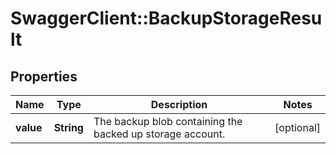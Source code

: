 # SwaggerClient::BackupStorageResult

## Properties
Name | Type | Description | Notes
------------ | ------------- | ------------- | -------------
**value** | **String** | The backup blob containing the backed up storage account. | [optional] 


